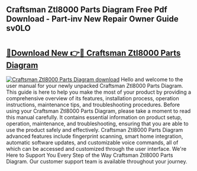 ## Craftsman Ztl8000 Parts Diagram Free Pdf Download - Part-inv New Repair Owner Guide sv0LO

# <h2><a href="http://dftko2.blite.top/?on=Craftsman+Ztl8000+Parts+Diagram">🔗Download New 👉🔴 Craftsman Ztl8000 Parts Diagram</a></h2>

[![Craftsman Ztl8000 Parts Diagram download](https://i.imgur.com/lujVjoI.png)](http://dftko2.blite.top/?on=Craftsman+Ztl8000+Parts+Diagram)
Hello and welcome to the user manual for your newly unpacked Craftsman Ztl8000 Parts Diagram. This guide is here to help you make the most of your product by providing a comprehensive overview of its features, installation process, operation instructions, maintenance tips, and troubleshooting procedures. Before using your Craftsman Ztl8000 Parts Diagram, please take a moment to read this manual carefully. It contains essential information on product setup, operation, maintenance, and troubleshooting, ensuring that you are able to use the product safely and effectively. Craftsman Ztl8000 Parts Diagram advanced features include fingerprint scanning, smart home integration, automatic software updates, and customizable voice commands, all of which can be accessed and customized through the user interface. We're Here to Support You Every Step of the Way Craftsman Ztl8000 Parts Diagram. Our customer support team is available throughout your journey.
